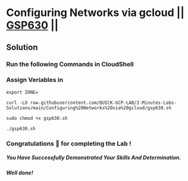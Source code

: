 # Configuring Networks via gcloud || [GSP630](https://www.cloudskillsboost.google/focuses/7140?parent=catalog) ||

## Solution 

### Run the following Commands in CloudShell

### Assign Veriables in

```
export ZONE=
```
```
curl -LO raw.githubusercontent.com/QUICK-GCP-LAB/2-Minutes-Labs-Solutions/main/Configuring%20Networks%20via%20gcloud/gsp630.sh

sudo chmod +x gsp630.sh

./gsp630.sh
```


### Congratulations 🎉 for completing the Lab !

##### *You Have Successfully Demonstrated Your Skills And Determination.*

#### *Well done!*

